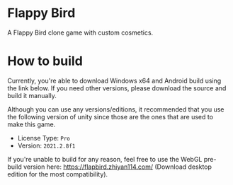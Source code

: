 # Flappy Bird
A Flappy Bird clone game with custom cosmetics.

# How to build
Currently, you're able to download Windows x64 and Android build using the link below. If you need other versions, please download the source and build it manually.

Although you can use any versions/editions, it recommended that you use the following version of unity since those are the ones that are used to make this game.
* License Type: `Pro`
* Version: `2021.2.8f1`

If you're unable to build for any reason, feel free to use the WebGL pre-build version here: https://flapbird.zhiyan114.com/ (Download desktop edition for the most compatibility).
